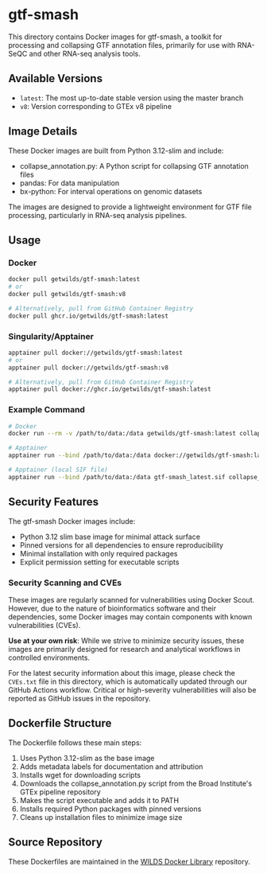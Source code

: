 # gtf-smash

This directory contains Docker images for gtf-smash, a toolkit for processing and collapsing GTF annotation files, primarily for use with RNA-SeQC and other RNA-seq analysis tools.

## Available Versions

- `latest`: The most up-to-date stable version using the master branch
- `v8`: Version corresponding to GTEx v8 pipeline

## Image Details

These Docker images are built from Python 3.12-slim and include:

- collapse_annotation.py: A Python script for collapsing GTF annotation files
- pandas: For data manipulation
- bx-python: For interval operations on genomic datasets

The images are designed to provide a lightweight environment for GTF file processing, particularly in RNA-seq analysis pipelines.

## Usage

### Docker

```bash
docker pull getwilds/gtf-smash:latest
# or
docker pull getwilds/gtf-smash:v8

# Alternatively, pull from GitHub Container Registry
docker pull ghcr.io/getwilds/gtf-smash:latest
```

### Singularity/Apptainer

```bash
apptainer pull docker://getwilds/gtf-smash:latest
# or
apptainer pull docker://getwilds/gtf-smash:v8

# Alternatively, pull from GitHub Container Registry
apptainer pull docker://ghcr.io/getwilds/gtf-smash:latest
```

### Example Command

```bash
# Docker
docker run --rm -v /path/to/data:/data getwilds/gtf-smash:latest collapse_annotation.py --gtf /data/input.gtf --out /data/collapsed.gtf

# Apptainer
apptainer run --bind /path/to/data:/data docker://getwilds/gtf-smash:latest collapse_annotation.py --gtf /data/input.gtf --out /data/collapsed.gtf

# Apptainer (local SIF file)
apptainer run --bind /path/to/data:/data gtf-smash_latest.sif collapse_annotation.py --gtf /data/input.gtf --out /data/collapsed.gtf
```

## Security Features

The gtf-smash Docker images include:

- Python 3.12 slim base image for minimal attack surface
- Pinned versions for all dependencies to ensure reproducibility
- Minimal installation with only required packages
- Explicit permission setting for executable scripts

### Security Scanning and CVEs

These images are regularly scanned for vulnerabilities using Docker Scout. However, due to the nature of bioinformatics software and their dependencies, some Docker images may contain components with known vulnerabilities (CVEs).

**Use at your own risk**: While we strive to minimize security issues, these images are primarily designed for research and analytical workflows in controlled environments.

For the latest security information about this image, please check the `CVEs.txt` file in this directory, which is automatically updated through our GitHub Actions workflow. Critical or high-severity vulnerabilities will also be reported as GitHub issues in the repository.

## Dockerfile Structure

The Dockerfile follows these main steps:

1. Uses Python 3.12-slim as the base image
2. Adds metadata labels for documentation and attribution
3. Installs wget for downloading scripts
4. Downloads the collapse_annotation.py script from the Broad Institute's GTEx pipeline repository
5. Makes the script executable and adds it to PATH
6. Installs required Python packages with pinned versions
7. Cleans up installation files to minimize image size

## Source Repository

These Dockerfiles are maintained in the [WILDS Docker Library](https://github.com/getwilds/wilds-docker-library) repository.
